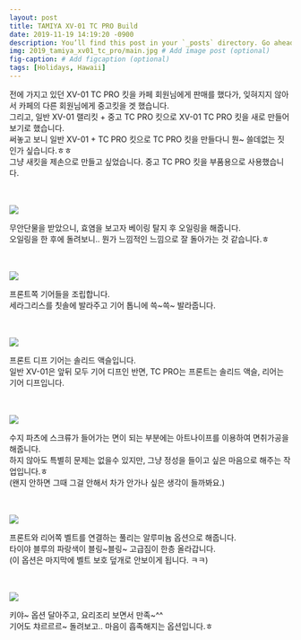 ```yaml
---
layout: post
title: TAMIYA XV-01 TC PRO Build
date: 2019-11-19 14:19:20 -0900
description: You’ll find this post in your `_posts` directory. Go ahead and edit it and re-build the site to see your changes. # Add post description (optional)
img: 2019_tamiya_xv01_tc_pro/main.jpg # Add image post (optional)
fig-caption: # Add figcaption (optional)
tags: [Holidays, Hawaii]
---
```

<p>
전에 가지고 있던 XV-01 TC PRO 킷을 카페 회원님에게 판매를 했다가, 잊혀지지 않아서 카페의 다른 회원님에게 중고킷을 겟 했습니다.<br/>
그리고, 일반 XV-01 랠리킷 + 중고 TC PRO 킷으로 XV-01 TC PRO 킷을 새로 만들어 보기로 했습니다.<br/>
써놓고 보니 일반 XV-01 + TC PRO 킷으로 TC PRO 킷을 만들다니 뭔~ 쓸데없는 짓인가 싶습니다.ㅎㅎ<br/>
그냥 새킷을 제손으로 만들고 싶었습니다. 중고 TC PRO 킷을 부품용으로 사용했습니다.<br/>
<br/>
<br/>
</p>

![](https://drive.google.com/uc?id=1RYF_bgBUN2vSPoO6TBDVGu2nhZ1ZkohL)
<p>
무안단물을 받았으니, 효염을 보고자 베이링 탈지 후 오일링을 해줍니다.<br/>
오일링을 한 후에 돌려보니.. 뭔가 느낌적인 느낌으로 잘 돌아가는 것 같습니다.ㅎ<br/>
<br/>
<br/>
</p>

![](https://drive.google.com/uc?id=11rLLCHaQeTKqkuh__pLuoPuGwYcrJSMN)
<p>
프론트쪽 기어들을 조립합니다.<br/>
세라그리스를 칫솔에 발라주고 기어 톱니에 쓱~쓱~ 발라줍니다.<br/>
<br/>
<br/>
</p>

![](https://drive.google.com/uc?id=1heu8slNY4GjA1KxMTUWZzeNJHm6OdZIC)
<p>
프론트 디프 기어는 솔리드 액슬입니다.<br/>
일반 XV-01은 앞뒤 모두 기어 디프인 반면, TC PRO는 프론트는 솔리드 액슬, 리어는 기어 디프입니다.<br/>
<br/>
<br/>
</p>

![](https://drive.google.com/uc?id=1OeL88R1vynnSx_0OHowP0jCfBcccvu2d)
<p>
수지 파츠에 스크류가 들어가는 면이 되는 부분에는 아트나이프를 이용하여 면취가공을 해줍니다.<br/>
하지 않아도 특별히 문제는 없을수 있지만, 그냥 정성을 들이고 싶은 마음으로 해주는 작업입니다.ㅎ<br/>
(왠지 안하면 그때 그걸 안해서 차가 안가나 싶은 생각이 들까봐요.)<br/>
<br/>
<br/>
</p>

![](https://drive.google.com/uc?id=1i7q_g6C91mR7Xe0hySPPQ-mtP7oo7Nin)
<p>
프론트와 리어쪽 벨트를 연결하는 풀리는 알루미늄 옵션으로 해줍니다.<br/>
타이야 블루의 파랑색이 블링~블링~ 고급짐이 한층 올라갑니다.<br/>
(이 옵션은 마지막에 벨트 보호 덮개로 안보이게 됩니다. ㅋㅋ)<br/>
<br/>
<br/>
</p>

![](https://drive.google.com/uc?id=1wvMdtAwxN6TxTrWpde6BfwlVkz2_283M)
<p>
키야~ 옵션 달아주고, 요리조리 보면서 만족~^^<br/>
기어도 챠르르르~ 돌려보고.. 마음이 흡족해지는 옵션입니다.ㅎ<br/>
<br/>
<br/>
</p>